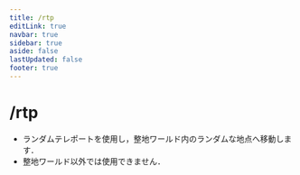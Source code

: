 ```yaml
---
title: /rtp
editLink: true
navbar: true
sidebar: true
aside: false
lastUpdated: false
footer: true
---
```


# /rtp

- ランダムテレポートを使用し，整地ワールド内のランダムな地点へ移動します．
- 整地ワールド以外では使用できません．
